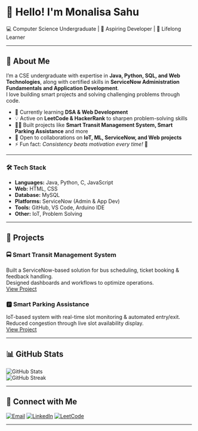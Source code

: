 # 👋 Hello! I'm Monalisa Sahu  

💻 Computer Science Undergraduate | 🚀 Aspiring Developer | 🌱 Lifelong Learner

---

## 🌟 About Me  
I’m a CSE undergraduate with expertise in **Java, Python, SQL, and Web Technologies**, along with certified skills in **ServiceNow Administration Fundamentals and Application Development**.  
I love building smart projects and solving challenging problems through code. 

- 🌱 Currently learning **DSA & Web Development**  
- 💡 Active on **LeetCode & HackerRank** to sharpen problem-solving skills  
- 👩‍💻 Built projects like **Smart Transit Management System, Smart Parking Assistance** and more  
- 🤝 Open to collaborations on **IoT, ML, ServiceNow, and Web projects**  
- ⚡ Fun fact: *Consistency beats motivation every time!* 🚀  

---

### 🛠️ Tech Stack
- **Languages:** Java, Python, C, JavaScript  
- **Web:** HTML, CSS  
- **Database:** MySQL  
- **Platforms:** ServiceNow (Admin & App Dev)  
- **Tools:** GitHub, VS Code, Arduino IDE  
- **Other:** IoT, Problem Solving

---

## 📂 Projects  

### 🚍 Smart Transit Management System
Built a ServiceNow-based solution for bus scheduling, ticket booking & feedback handling.  
Designed dashboards and workflows to optimize operations.  
[View Project](https://github.com/MonalisaSahu24/Smart-Transit-Management-System)

### 🅿️ Smart Parking Assistance
IoT-based system with real-time slot monitoring & automated entry/exit.  
Reduced congestion through live slot availability display.  
[View Project](https://github.com/MonalisaSahu24/Smart-Parking-System)

---

## 📊 GitHub Stats  
![GitHub Stats](https://github-readme-stats.vercel.app/api?username=MonalisaSahu24&show_icons=true&theme=tokyonight)  
![GitHub Streak](https://streak-stats.demolab.com?user=MonalisaSahu24&theme=tokyonight&border_radius=5)

---

## 🔗 Connect with Me

[![Email](https://img.shields.io/badge/Email-D14836?logo=gmail&logoColor=white)](mailto:monalisasahu0224@gmail.com) 
[![LinkedIn](https://img.shields.io/badge/LinkedIn-blue?logo=linkedin&logoColor=white)](https://www.linkedin.com/in/monalisasahu24/)
[![LeetCode](https://img.shields.io/badge/LeetCode-orange?logo=leetcode&logoColor=white)](https://leetcode.com/u/Monalisa_Sahu24/)

---
